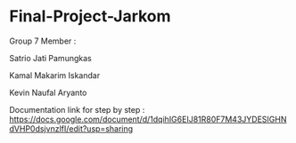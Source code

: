 # Final-Project-Jarkom
Group 7 Member : 

Satrio Jati Pamungkas

Kamal Makarim Iskandar

Kevin Naufal Aryanto

Documentation link for step by step : 
https://docs.google.com/document/d/1dqihIG6EIJ81R80F7M43JYDESIGHNdVHP0dsjvnzlfI/edit?usp=sharing
